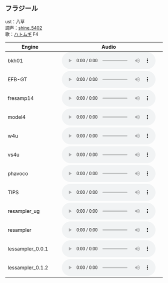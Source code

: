 <style>
    table {
        margin-left: auto;
        margin-right: auto;
        display: table;
    }
    audio {
        margin-left: auto;
        margin-right: auto;
        display: block;
	}
</style>

## フラジール

ust：八草  
調声：[shine_5402](https://shine5402.top/)  
歌：[ハトムギ](https://www.youtube.com/watch?v=BZJn2X8ZrSQ&) F4 

| Engine           | Audio                                                        |
| ---------------- | ------------------------------------------------------------ |
| bkh01            | <audio controls><source src="demo/furajiru/bkh01_MP3.mp3" type="audio/mpeg"></audio> |
| EFB-GT           | <audio controls><source src="demo/furajiru/EFB-GT_MP3.mp3" type="audio/mpeg"></audio> |
| fresamp14        | <audio controls><source src="demo/furajiru/fresamp14_MP3.mp3" type="audio/mpeg"></audio> |
| model4           | <audio controls><source src="demo/furajiru/model4_MP3.mp3" type="audio/mpeg"></audio> |
| w4u              | <audio controls><source src="demo/furajiru/w4u_MP3.mp3" type="audio/mpeg"></audio> |
| vs4u             | <audio controls><source src="demo/furajiru/vs4u_MP3.mp3" type="audio/mpeg"></audio> |
| phavoco          | <audio controls><source src="demo/furajiru/phavoco_MP3.mp3" type="audio/mpeg"></audio> |
| TIPS             | <audio controls><source src="demo/furajiru/TIPS_MP3.mp3" type="audio/mpeg"></audio> |
| resampler_ug     | <audio controls><source src="demo/furajiru/resampler_ug_MP3.mp3" type="audio/mpeg"></audio> |
| resampler        | <audio controls><source src="demo/furajiru/resampler_MP3.mp3" type="audio/mpeg"></audio> |
| lessampler_0.0.1 | <audio controls><source src="demo/furajiru/lessampler_0.0.1_MP3.mp3" type="audio/mpeg"></audio> |
| lessampler_0.1.2 | <audio controls><source src="demo/furajiru/lessampler_0.1.2_MP3.mp3" type="audio/mpeg"></audio> |

